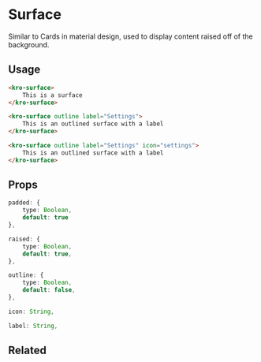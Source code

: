 # Surface
Similar to Cards in material design, used to display content raised off of the background.

## Usage

<surface-demo></surface-demo>

```html
<kro-surface>
    This is a surface
</kro-surface>

<kro-surface outline label="Settings">
    This is an outlined surface with a label
</kro-surface>

<kro-surface outline label="Settings" icon="settings">
    This is an outlined surface with a label
</kro-surface>
```

## Props
```ts
padded: {
    type: Boolean,
    default: true
},

raised: {
    type: Boolean,
    default: true,
},

outline: {
    type: Boolean,
    default: false,
},

icon: String,

label: String,
```

## Related
<press-article-link title="Switch" subtitle="a toggle button or something" to="/components/switch"></press-article-link>
